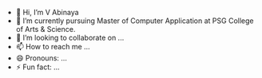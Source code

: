 - 👋 Hi, I’m V Abinaya
- 🌱 I’m currently pursuing Master of Computer Application at PSG College of Arts & Science.
- 💞️ I’m looking to collaborate on ...
- 📫 How to reach me ...
- 😄 Pronouns: ...
- ⚡ Fun fact: ...

<!---
ABINAYA050/ABINAYA050 is a ✨ special ✨ repository because its `README.md` (this file) appears on your GitHub profile.
You can click the Preview link to take a look at your changes.
--->
